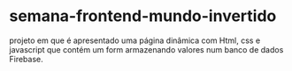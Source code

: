 # semana-frontend-mundo-invertido

projeto em que é apresentado uma página dinâmica com Html, css e javascript que contém um form armazenando valores num banco de dados Firebase.
